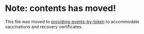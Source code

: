 # Note: contents has moved!

This file was moved to [providing-events-by-token](providing-events-by-token.md) to accommodate vaccinations and recovery certificates. 
